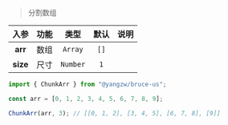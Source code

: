 > 分割数组

入参|功能|类型|默认|说明
:-:|:-:|:-:|:-:|-
**arr**|数组|`Array`|`[]`
**size**|尺寸|`Number`|`1`

```js
import { ChunkArr } from "@yangzw/bruce-us";

const arr = [0, 1, 2, 3, 4, 5, 6, 7, 8, 9];

ChunkArr(arr, 3); // [[0, 1, 2], [3, 4, 5], [6, 7, 8], [9]]
```